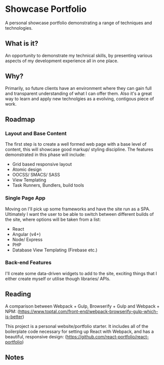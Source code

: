 # Showcase Portfolio
A personal showcase portfolio demonstrating a range of techniques and technologies.

## What is it?
An opportunity to demonstrate my technical skills, by presenting various aspects of my development experience all in one place.

## Why?
Primarily, so future clients have an environment where they can gain full and transparent understanding of what I can offer them. Also it's a great way to learn and apply new technolgies as a evolving, contigous piece of work.

## Roadmap
### Layout and Base Content
The first step is to create a well formed web page with a base level of content, this will showcase good markup/ styling discipline. The features demonstrated in this phase will include:
- Grid based responsive layout
- Atomic design
- OOCSS/ SMACS/ SASS
- View Templating
- Task Runners, Bundlers, build tools

### Single Page App
Moving on I'll pick up some frameworks and have the site run as a SPA. Ultimately I want the user to be able to switch between different builds of the site, where options will be taken from a list:
- React
- Angular (v4+)
- Node/ Express
- PHP
- Database View Templating (Firebase etc.)

### Back-end Features
I'll create some data-driven widgets to add to the site, exciting things that I either create myself or utilise though libraries/ APIs.

## Reading

A comparison between Webpack + Gulp, Browserify + Gulp and Webpack + NPM:
(https://www.toptal.com/front-end/webpack-browserify-gulp-which-is-better)

This project is a personal website/portfolio starter. It includes all of the boilerplate code necessary for setting up React with Webpack, and has a beautiful, responsive design:
(https://github.com/react-portfolio/react-portfolio)

## Notes
